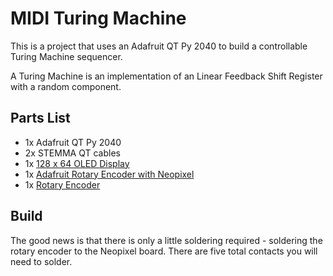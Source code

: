 # MIDI Turing Machine

This is a project that uses an Adafruit QT Py 2040 to build a controllable Turing Machine sequencer.

A Turing Machine is an implementation of an Linear Feedback Shift Register with a random component.

## Parts List

- 1x Adafruit QT Py 2040
- 2x STEMMA QT cables 
- 1x [128 x 64 OLED Display](https://www.adafruit.com/product/326)
- 1x [Adafruit Rotary Encoder with Neopixel](https://www.adafruit.com/product/4991)
- 1x [Rotary Encoder](https://www.adafruit.com/product/377)

## Build

The good news is that there is only a little soldering required - soldering the rotary encoder to the Neopixel board. There are five total contacts you will need to solder.
